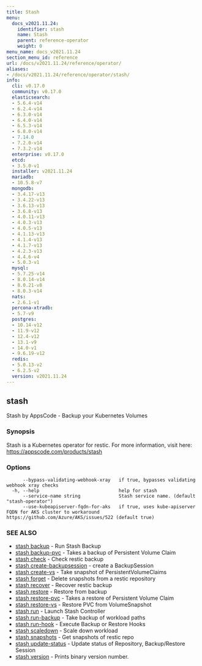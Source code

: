 ```yaml
---
title: Stash
menu:
  docs_v2021.11.24:
    identifier: stash
    name: Stash
    parent: reference-operator
    weight: 0
menu_name: docs_v2021.11.24
section_menu_id: reference
url: /docs/v2021.11.24/reference/operator/
aliases:
- /docs/v2021.11.24/reference/operator/stash/
info:
  cli: v0.17.0
  community: v0.17.0
  elasticsearch:
  - 5.6.4-v14
  - 6.2.4-v14
  - 6.3.0-v14
  - 6.4.0-v14
  - 6.5.3-v14
  - 6.8.0-v14
  - 7.14.0
  - 7.2.0-v14
  - 7.3.2-v14
  enterprise: v0.17.0
  etcd:
  - 3.5.0-v1
  installer: v2021.11.24
  mariadb:
  - 10.5.8-v7
  mongodb:
  - 3.4.17-v13
  - 3.4.22-v13
  - 3.6.13-v13
  - 3.6.8-v13
  - 4.0.11-v13
  - 4.0.3-v13
  - 4.0.5-v13
  - 4.1.13-v13
  - 4.1.4-v13
  - 4.1.7-v13
  - 4.2.3-v13
  - 4.4.6-v4
  - 5.0.3-v1
  mysql:
  - 5.7.25-v14
  - 8.0.14-v14
  - 8.0.21-v8
  - 8.0.3-v14
  nats:
  - 2.6.1-v1
  percona-xtradb:
  - 5.7-v9
  postgres:
  - 10.14-v12
  - 11.9-v12
  - 12.4-v12
  - 13.1-v9
  - 14.0-v1
  - 9.6.19-v12
  redis:
  - 5.0.13-v2
  - 6.2.5-v2
  version: v2021.11.24
---
```


## stash

Stash by AppsCode - Backup your Kubernetes Volumes

### Synopsis

Stash is a Kubernetes operator for restic. For more information, visit here: https://appscode.com/products/stash

### Options

```
      --bypass-validating-webhook-xray   if true, bypasses validating webhook xray checks
  -h, --help                             help for stash
      --service-name string              Stash service name. (default "stash-operator")
      --use-kubeapiserver-fqdn-for-aks   if true, uses kube-apiserver FQDN for AKS cluster to workaround https://github.com/Azure/AKS/issues/522 (default true)
```

### SEE ALSO

* [stash backup](/docs/v2021.11.24/reference/operator/stash_backup)	 - Run Stash Backup
* [stash backup-pvc](/docs/v2021.11.24/reference/operator/stash_backup-pvc)	 - Takes a backup of Persistent Volume Claim
* [stash check](/docs/v2021.11.24/reference/operator/stash_check)	 - Check restic backup
* [stash create-backupsession](/docs/v2021.11.24/reference/operator/stash_create-backupsession)	 - create a BackupSession
* [stash create-vs](/docs/v2021.11.24/reference/operator/stash_create-vs)	 - Take snapshot of PersistentVolumeClaims
* [stash forget](/docs/v2021.11.24/reference/operator/stash_forget)	 - Delete snapshots from a restic repository
* [stash recover](/docs/v2021.11.24/reference/operator/stash_recover)	 - Recover restic backup
* [stash restore](/docs/v2021.11.24/reference/operator/stash_restore)	 - Restore from backup
* [stash restore-pvc](/docs/v2021.11.24/reference/operator/stash_restore-pvc)	 - Takes a restore of Persistent Volume Claim
* [stash restore-vs](/docs/v2021.11.24/reference/operator/stash_restore-vs)	 - Restore PVC from VolumeSnapshot
* [stash run](/docs/v2021.11.24/reference/operator/stash_run)	 - Launch Stash Controller
* [stash run-backup](/docs/v2021.11.24/reference/operator/stash_run-backup)	 - Take backup of workload paths
* [stash run-hook](/docs/v2021.11.24/reference/operator/stash_run-hook)	 - Execute Backup or Restore Hooks
* [stash scaledown](/docs/v2021.11.24/reference/operator/stash_scaledown)	 - Scale down workload
* [stash snapshots](/docs/v2021.11.24/reference/operator/stash_snapshots)	 - Get snapshots of restic repo
* [stash update-status](/docs/v2021.11.24/reference/operator/stash_update-status)	 - Update status of Repository, Backup/Restore Session
* [stash version](/docs/v2021.11.24/reference/operator/stash_version)	 - Prints binary version number.

